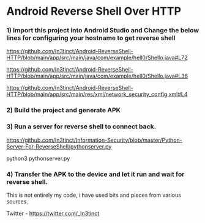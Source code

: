 # Android Reverse Shell Over HTTP

### 1) Import this project into Android Studio and Change the below lines for configuring your hostname to get reverse shell
 
 https://github.com/In3tinct/Android-ReverseShell-HTTP/blob/main/app/src/main/java/com/example/hell0/Shello.java#L72

 https://github.com/In3tinct/Android-ReverseShell-HTTP/blob/main/app/src/main/java/com/example/hell0/Shello.java#L36

 https://github.com/In3tinct/Android-ReverseShell-HTTP/blob/main/app/src/main/res/xml/network_security_config.xml#L4

### 2) Build the project and generate APK

### 3) Run a server for reverse shell to connect back.
https://github.com/In3tinct/Information-Security/blob/master/Python-Server-For-ReverseShell/pythonserver.py

python3 pythonserver.py

### 4) Transfer the APK to the device and let it run and wait for reverse shell.

This is not entirely my code, i have used bits and pieces from various sources.

Twitter - https://twitter.com/_In3tinct

